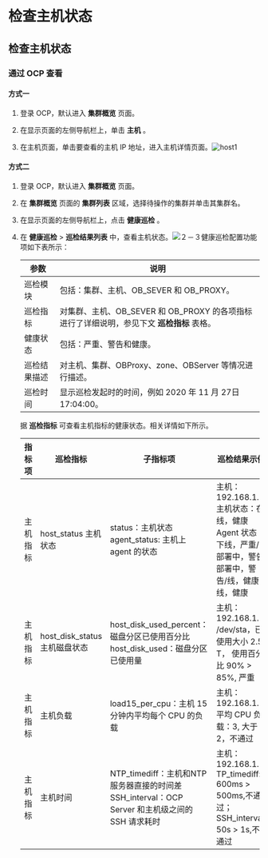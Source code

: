 检查主机状态 
===========================



检查主机状态 
---------------------------

### 通过 OCP 查看 

#### 方式一 

1. 登录 OCP，默认进入 **集群概览** 页面。

   

2. 在显示页面的左侧导航栏上，单击 **主机** 。

   

3. 在主机页面，单击要查看的主机 IP 地址，进入主机详情页面。![host1](http://icms-x-dita.oss-cn-zhangjiakou.aliyuncs.com/xdita-output/zh-CN/task14795230/images/p374118.png?Expires=7258145942&OSSAccessKeyId=LTAIJfoPL6wmrirR&Signature=%2BITagE3VoWjcpbm%2BoXdi4uDxO88%3D)

   




#### 方式二 

1. 登录 OCP，默认进入 **集群概览** 页面。

   

2. 在 **集群概览** 页面的 **集群列表** 区域，选择待操作的集群并单击其集群名。

   

3. 在显示页面的左侧导航栏上，点击 **健康巡检** 。

   

4. 在 **健康巡检** \> **巡检结果列表** 中，查看主机状态。![２－３健康巡检](http://icms-x-dita.oss-cn-zhangjiakou.aliyuncs.com/xdita-output/zh-CN/task14795230/images/p303495.png?Expires=7258145942&OSSAccessKeyId=LTAIJfoPL6wmrirR&Signature=%2FSCjP4qmO36r2zbHPJpSoMN0taI%3D)配置功能项如下表所示：

   

   | **参数** |                          **说明**                           |
   |--------|-----------------------------------------------------------|
   | 巡检模块   | 包括：集群、主机、OB_SEVER 和 OB_PROXY。                             |
   | 巡检指标   | 对集群、主机、OB_SEVER 和 OB_PROXY 的各项指标进行了详细说明，参见下文 **巡检指标** 表格。 |
   | 健康状态   | 包括：严重、警告和健康。                                              |
   | 巡检结果描述 | 对主机、集群、OBProxy、zone、OBServer 等情况进行描述。                     |
   | 巡检时间   | 显示巡检发起时的时间，例如 2020 年 11 月 27日 17:04:00。                   |

   

   据 **巡检指标** 可查看主机指标的健康状态。相关详情如下所示。
   

   | 指标项  |                **巡检指标**                 |                                       **子指标项**                                        |                                                 **巡检结果示例**                                                  |
   |------|-----------------------------------------|---------------------------------------------------------------------------------------|-------------------------------------------------------------------------------------------------------------|
   | 主机指标 | host_status 主机状态        | status：主机状态 agent_status: 主机上 agent 的状态                               | 主机：192.168.1.1 主机状态：在线，健康 Agent 状态：下线，严重/部署中，警告部署中，警告/线，健康线，健康              |
   | 主机指标 | host_disk_status 主机磁盘状态 | host_disk_used_percent：磁盘分区已使用百分比 host_disk_used：磁盘分区已使用量             | 主机：192.168.1.1 /dev/sta，已使用大小 2.5 T， 使用百分比 90% \> 85%, 严重                                   |
   | 主机指标 | 主机负载                                    | load15_per_cpu：主机 15 分钟内平均每个 CPU 的负载                                                  | 主机：192.168.1.1 平均 CPU 负载：3, 大于2，不通过                                                         |
   | 主机指标 | 主机时间                                    | NTP_timediff：主机和NTP 服务器直接的时间差 SSH_interval：OCP Server 和主机级之间的SSH 请求耗时 | 主机：192.168.1.1 TP_timediff: 600ms \> 500ms,不通过； SSH_interval: 50s \> 1s,不通过 |

   




